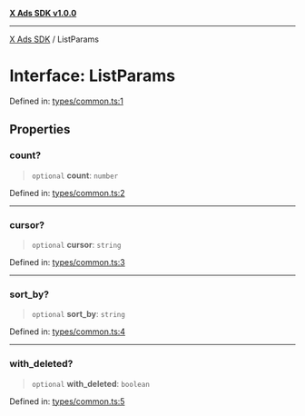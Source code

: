 [**X Ads SDK v1.0.0**](../README.md)

***

[X Ads SDK](../globals.md) / ListParams

# Interface: ListParams

Defined in: [types/common.ts:1](https://github.com/kage1020/x-ads-sdk/blob/main/src/types/common.ts#L1)

## Properties

### count?

> `optional` **count**: `number`

Defined in: [types/common.ts:2](https://github.com/kage1020/x-ads-sdk/blob/main/src/types/common.ts#L2)

***

### cursor?

> `optional` **cursor**: `string`

Defined in: [types/common.ts:3](https://github.com/kage1020/x-ads-sdk/blob/main/src/types/common.ts#L3)

***

### sort\_by?

> `optional` **sort\_by**: `string`

Defined in: [types/common.ts:4](https://github.com/kage1020/x-ads-sdk/blob/main/src/types/common.ts#L4)

***

### with\_deleted?

> `optional` **with\_deleted**: `boolean`

Defined in: [types/common.ts:5](https://github.com/kage1020/x-ads-sdk/blob/main/src/types/common.ts#L5)
